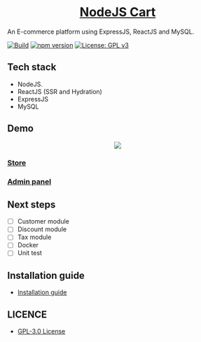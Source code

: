 # <div align="center">[NodeJS Cart](https://github.com/nodeonline/nodejscart/)</div>
An E-commerce platform using ExpressJS, ReactJS and MySQL.

[![Build](https://github.com/nodeonline/nodejscart/actions/workflows/build.yml/badge.svg)](https://github.com/nodeonline/nodejscart/actions/workflows/build.yml)
[![npm version](https://badge.fury.io/js/%40nodejscart%2Fcore.svg)](https://badge.fury.io/js/%40nodejscart%2Fcore)
[![License: GPL v3](https://img.shields.io/badge/License-GPLv3-blue.svg)](https://www.gnu.org/licenses/gpl-3.0)

## Tech stack
- NodeJS.
- ReactJS (SSR and Hydration)
- ExpressJS
- MySQL

## Demo
<p align="center">
  <img src="https://nodejscart.com/img/nodejscart-demo.png">
</p>

### [Store](https://demo.nodejscart.com/)
### [Admin panel](https://demo.nodejscart.com/admin/)

## Next steps

- [ ] Customer module
- [ ] Discount module
- [ ] Tax module
- [ ] Docker
- [ ] Unit test

## Installation guide
- [Installation guide](https://nodejscart.com/docs/getting-started)

## LICENCE
- [GPL-3.0 License](https://github.com/nodeonline/nodejscart/blob/main/LICENSE)